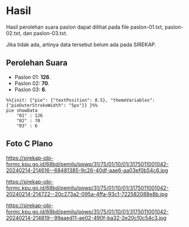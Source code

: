 # Hasil

Hasil perolehan suara paslon dapat dilihat pada file paslon-01.txt, paslon-02.txt, dan paslon-03.txt.

Jika tidak ada, artinya data tersebut belum ada pada SIREKAP.

## Perolehan Suara

 * Paslon 01: **126**.
 * Paslon 02: **70**.
 * Paslon 03: **6**.

```mermaid
%%{init: {"pie": {"textPosition": 0.5}, "themeVariables": {"pieOuterStrokeWidth": "5px"}} }%%
pie showData
    "01" : 126
    "02" : 70
    "03" : 6
```
## Foto C Plano

https://sirekap-obj-formc.kpu.go.id/68bd/pemilu/ppwp/31/75/01/10/01/3175011001042-20240214-214616--68481385-9c26-40df-aae6-aa03ef0b54c6.jpg

https://sirekap-obj-formc.kpu.go.id/68bd/pemilu/ppwp/31/75/01/10/01/3175011001042-20240214-214722--20c273a2-095a-4ffa-93c1-722582088e8b.jpg

https://sirekap-obj-formc.kpu.go.id/68bd/pemilu/ppwp/31/75/01/10/01/3175011001042-20240214-214819--99aaed11-ae02-490f-ba32-2e20c10c54c3.jpg
